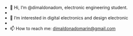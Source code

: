 - 👋 Hi, I’m @dimaldonadom, electronic engineering student.
- 
- 👀 I’m interested in digital electronics and design electronic
- 
- 📫 How to reach me: dimaldonadomarin@gmail.com

<!---
dimaldonadom/dimaldonadom is a ✨ special ✨ repository because its `README.md` (this file) appears on your GitHub profile.
You can click the Preview link to take a look at your changes.
--->
